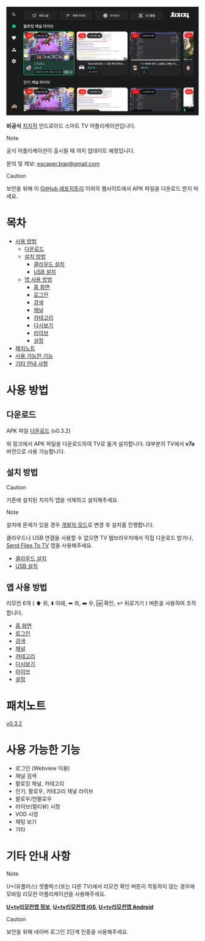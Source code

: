 <p align="left">
    <img src="./images/home/01_resize.png" width="800">
</p>

**비공식** [치지직] 안드로이드 스마트 TV 어플리케이션입니다.

> [!NOTE]
> 공식 어플리케이션이 출시될 때 까지 업데이트 예정입니다.
>
> 문의 및 제보: escaper.bgp@gmail.com

> [!CAUTION]
> 보안을 위해 이 [GitHub 레포지토리](<https://github.com/Escaper-Park/unofficial_chzzk_android_tv>) 이외의 웹사이트에서 APK 파일을 다운로드 받지 마세요. 

# 목차
- [사용 방법](#사용-방법)
    - [다운로드](#다운로드)
    - [설치 방법](#설치-방법)
        - [클라우드 설치](docs/INSTALL_CLOUD.md)
        - [USB 설치](docs/INSTALL_USB.md)
    - [앱 사용 방법](#앱-사용-방법)
        - [홈 화면](docs/USAGE_HOME.md)
        - [로그인](docs/USAGE_LOGIN.md)
        - [검색](docs/USAGE_SEARCH.md)
        - [채널](docs/USAGE_CHANNEL.md)
        - [카테고리](docs/USAGE_CATEGORY.md)
        - [다시보기](docs/USAGE_VOD.md)
        - [라이브](docs/USAGE_LIVE.md)
        - [설정](docs/USAGE_SETTINGS.md)
- [패치노트](#패치노트)        
- [사용 가능한 기능](#사용-가능한-기능)
- [기타 안내 사항](#기타-안내-사항)

# 사용 방법
## 다운로드
APK 파일 [다운로드] (v0.3.2)

위 링크에서 APK 파일을 다운로드하여 TV로 옮겨 설치합니다. 대부분의 TV에서 **v7a** 버전으로 사용 가능합니다.  

## 설치 방법
> [!CAUTION]
> 기존에 설치된 치지직 앱을 삭제하고 설치해주세요.

> [!NOTE]
> 설치에 문제가 있을 경우 [개발자 모드](docs/INSTALL_DEVELOPER.md)로 변경 후 설치를 진행합니다.
>
> 클라우드나 USB 연결을 사용할 수 없으면 TV 웹브라우저에서 직접 다운로드 받거나, [Send Files To TV](https://play.google.com/store/apps/details?id=com.yablio.sendfilestotv&hl=en_US) 앱을 사용해주세요.


* [클라우드 설치](docs/INSTALL_CLOUD.md)
* [USB 설치](docs/INSTALL_USB.md)

## 앱 사용 방법

리모컨 6개 ( :arrow_up: 위, :arrow_down: 아래, :arrow_left: 좌, :arrow_right: 우, :ok: 확인, :leftwards_arrow_with_hook: 뒤로가기 ) 버튼을 사용하여 조작합니다.

- [홈 화면](docs/USAGE_HOME.md)
- [로그인](docs/USAGE_LOGIN.md)
- [검색](docs/USAGE_SEARCH.md)
- [채널](docs/USAGE_CHANNEL.md)
- [카테고리](docs/USAGE_CATEGORY.md)
- [다시보기](docs/USAGE_VOD.md)
- [라이브](docs/USAGE_LIVE.md)
- [설정](docs/USAGE_SETTINGS.md)

# 패치노트 
[v0.3.2](docs/CHANGELOG.md)

# 사용 가능한 기능
- 로그인 (Webview 이용)
- 채널 검색
- 팔로잉 채널, 카테고리
- 인기, 팔로우, 카테고리 채널 라이브
- 팔로우/언팔로우
- 라이브(멀티뷰) 시청
- VOD 시청
- 채팅 보기
- 기타

# 기타 안내 사항
> [!NOTE]
> U+(유플러스) 셋톱박스(또는 다른 TV)에서 리모컨 확인 버튼이 작동하지 않는 경우에 모바일 리모컨 어플리케이션을 사용해주세요. 
>
> [**U+tv리모컨앱 정보**](https://www.lguplus.com/iptv/main-feature/000PPT0036), [**U+tv리모컨앱 iOS**](https://apps.apple.com/kr/app/u-tv-%EB%A6%AC%EB%AA%A8%EC%BB%A8%EC%95%B1/id1637815745), [**U+tv리모컨앱 Android**](https://play.google.com/store/apps/details?id=com.lguplus.remocon&hl=ko&gl=US)


> [!CAUTION]
> 보안을 위해 네이버 로그인 2단계 인증을 사용해주세요.

[다운로드]: https://github.com/Escaper-Park/unofficial_chzzk_android_tv/releases/tag/v0.3.2
[치지직]: https://chzzk.naver.com/

